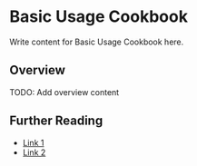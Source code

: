# Basic Usage Cookbook

Write content for Basic Usage Cookbook here.

## Overview

TODO: Add overview content

## Further Reading

- [Link 1](...)
- [Link 2](...)
